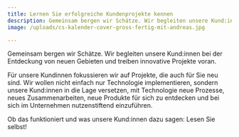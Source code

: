 ```yaml
---
title: Lernen Sie erfolgreiche Kundenprojekte kennen
description: Gemeinsam bergen wir Schätze. Wir begleiten unsere Kund:innen bei der Entdeckung von neuen Gebieten und treiben innovative Projekte voran.
image: /uploads/cs-kalender-cover-gross-fertig-mit-andreas.jpg

---
```

Gemeinsam bergen wir Schätze. Wir begleiten unsere Kund:innen bei der Entdeckung von neuen Gebieten und treiben innovative Projekte voran.

Für unsere Kundinnen fokussieren wir auf Projekte, die auch für Sie neu sind. Wir wollen nicht einfach nur Technologie implementieren, sondern unsere Kund:innen in die Lage versetzen, mit Technologie neue Prozesse, neues Zusammenarbeiten, neue Produkte für sich zu entdecken und bei sich im Unternehmen nutzenstiftend einzuführen.

Ob das funktioniert und was unsere Kund:innen dazu sagen: Lesen Sie selbst!